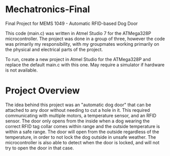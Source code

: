 # Mechatronics-Final
Final Project for MEMS 1049 - Automatic RFID-based Dog Door

This code (main.c) was written in Atmel Studio 7 for the ATMega328P microcontroller.
The project was done in a group of three, however the code was primarily my responsibility,
with my groupmates working primarily on the physical and electrical parts of the project.

To run, create a new project in Atmel Studio for the ATMega328P and replace the default main.c with this one.
May require a simulator if hardware is not available.

# Project Overview
The idea behind this project was an "automatic dog door" that can be attached to any door without needing to cut a hole in it.
This required communicating with multiple motors, a temperature sensor, and 
an RFID sensor. The door only opens from the inside when a dog wearing the correct RFID tag collar comes within range and the
outside temperature is within a safe range. The door will open from the outside regardless of the temperature, in order to not 
lock the dog outside in unsafe weather. The microcontroller is also able to detect when the door is locked, and will not try to open
the door in that case.
